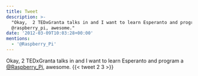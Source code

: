 ```yaml
---
title: Tweet
description: >-
  "Okay,  2 TEDxGranta talks in and I want to learn Esperanto and program a
  @raspberry_pi, awesome."
date: '2012-03-09T10:03:28+00:00'
mentions:
  - '@Raspberry_Pi'
---
```

Okay,  2 TEDxGranta talks in and I want to learn Esperanto and program a [@Raspberry_Pi](https://twitter.com/@Raspberry_Pi), awesome.
      {{< tweet 2 3 >}}
    
